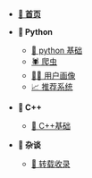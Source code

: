 - **[🏁 首页](README)**

- **📖 Python**
  - [🐍 python 基础](Python/python基础/)
  - [🕷 爬虫](Python/爬虫/)
  - [👨‍💻 用户画像](Python/用户画像/)
  - [📈 推荐系统](Python/推荐系统/)
- **📖 C++**
  - [🌌 C++基础](C++/c++基础/)
- **📖 杂谈**
  - [📑 转载收录](others/经验收录/)
